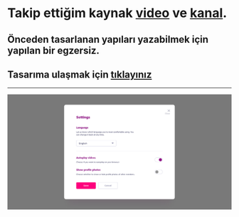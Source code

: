 # Takip ettiğim kaynak [video](https://www.youtube.com/watch?v=pMDP9yfvhKA&list=PLfAfrKyDRWrGze_1T1bUU0qA9RknVKI5J&index=15) ve [kanal](https://www.youtube.com/c/PROTOTURKCOM).

## Önceden tasarlanan yapıları yazabilmek için yapılan bir egzersiz.
## Tasarıma ulaşmak için [tıklayınız](https://www.uidesigndaily.com/posts/sketch-settings-pop-up-controls-day-946) 
---
![Components](./images/frontend-examples-19.png)